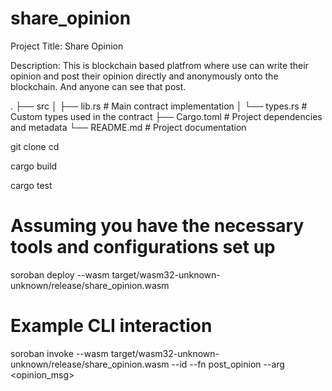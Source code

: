 # share_opinion

Project Title: Share Opinion

Description: 
This is blockchain based platfrom where use can write their opinion and post their opinion directly and anonymously onto the blockchain. And anyone can see that post.

.
├── src
│   ├── lib.rs          # Main contract implementation
│   └── types.rs        # Custom types used in the contract
├── Cargo.toml          # Project dependencies and metadata
└── README.md           # Project documentation

git clone <repository-url>
cd <project-directory>

cargo build

cargo test

# Assuming you have the necessary tools and configurations set up
soroban deploy --wasm target/wasm32-unknown-unknown/release/share_opinion.wasm

# Example CLI interaction
soroban invoke --wasm target/wasm32-unknown-unknown/release/share_opinion.wasm --id <contract-id> --fn post_opinion --arg <opinion_msg>



